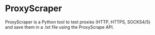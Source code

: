 # ProxyScraper
ProxyScraper is a Python tool to test proxies (HTTP, HTTPS, SOCKS4/5) and save them in a .txt file using the ProxyScrape API.
